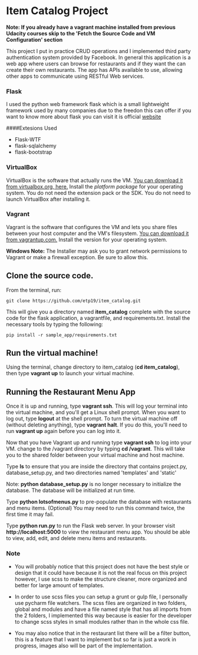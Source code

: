 # Item Catalog Project

**Note: If you already have a vagrant machine installed from previous Udacity courses skip to the 'Fetch the Source Code and VM Configuration' section**

This project I put in practice CRUD operations and I implemented third party authentication system provided by Facebook. In general 
this application is a web app where users can browse for restaurants and if they want the can create their own restaurants.
The app has APIs available to use, allowing other apps to communicate using RESTful Web services.  

### Flask

I used the python web framework flask which is a small lightweight framework used by many companies due to the freedon this can offer
if you want to know more about flask you can visit it is official [website](http://flask.pocoo.org/)

####Extesions Used

* Flask-WTF
* flask-sqlalchemy
* flask-bootstrap

### VirtualBox

VirtualBox is the software that actually runs the VM. [You can download it from virtualbox.org, here.](https://www.virtualbox.org/wiki/Downloads)  Install the *platform package* for your operating system.  You do not need the extension pack or the SDK. You do not need to launch VirtualBox after installing it.


### Vagrant

Vagrant is the software that configures the VM and lets you share files between your host computer and the VM's filesystem.  [You can download it from vagrantup.com.](https://www.vagrantup.com/downloads) Install the version for your operating system.

**Windows Note:** The Installer may ask you to grant network permissions to Vagrant or make a firewall exception. Be sure to allow this.

## Clone the source code. 

From the terminal, run:

    git clone https://github.com/etp19/item_catalog.git

This will give you a directory named **item_catalog** complete with the source code for the flask application, a vagrantfile, and requirements.txt.
Install the necessary tools by typing the following:

    pip install -r sample_app/requirements.txt

## Run the virtual machine!

Using the terminal, change directory to item_catalog (**cd item_catalog**), then type **vagrant up** to launch your virtual machine.


## Running the Restaurant Menu App
Once it is up and running, type **vagrant ssh**. This will log your terminal into the virtual machine, and you'll get a Linux shell prompt. When you want to log out, type **logout** at the shell prompt.  To turn the virtual machine off (without deleting anything), type **vagrant halt**. If you do this, you'll need to run **vagrant up** again before you can log into it.


Now that you have Vagrant up and running type **vagrant ssh** to log into your VM.  change to the /vagrant directory by typing **cd /vagrant**. This will take you to the shared folder between your virtual machine and host machine.

Type **ls** to ensure that you are inside the directory that contains project.py, database_setup.py, and two directories named 'templates' and 'static'

Note: **python database_setup.py** is no longer necessary to initialize the database.  The database will be initialized at run time.

Type **python lotsofmenus.py** to pre-populate the database with restaurants and menu items. (Optional)  You may need to run this command twice, the first time it may fail.

Type **python run.py** to run the Flask web server. In your browser visit **http://localhost:5000** to view the restaurant menu app.  You should be able to view, add, edit, and delete menu items and restaurants.


### Note

- You will probably notice that this project does not have the best style or design that it could have because it is not the real focus on this project however, I use scss to make the structure cleaner, more organized and better for large amount of templates.
  
- In order to use scss files you can setup a grunt or gulp file, I personally use pycharm file watchers. The scss files are organized in two folders, global and modules and have a file named style that has all imports from the 2 folders, I implemented this way because is easier for the developer to change scss styles in small modules rather than in the whole css file.

- You may also notice that in the restaurant list there will be a filter button, this is a feature that I want to implement but so far is just a work in progress, images also will be part of the implementation.  